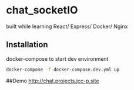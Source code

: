 # chat_socketIO

built while learning React/ Express/ Docker/ Nginx

## Installation

docker-compose to start dev environment

```bash
docker-compose -f docker-compose.dev.yml up
```

##Demo
http://chat.projects.jcc-p.site

